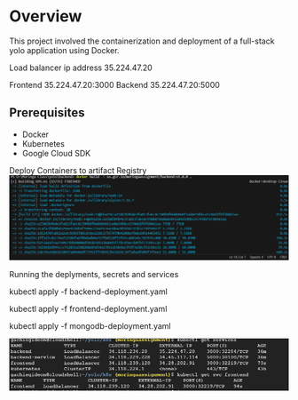 # Overview
This project involved the containerization and deployment of a full-stack yolo application using Docker.

Load balancer ip address 35.224.47.20

Frontend  35.224.47.20:3000
Backend  35.224.47.20:5000

## Prerequisites
- Docker
- Kubernetes
- Google Cloud SDK

Deploy Containers to artifact Registry
![Deploy Containers to registry](image-1.png)

Running the deplyments, secrets and services

kubectl apply -f backend-deployment.yaml

kubectl apply -f frontend-deployment.yaml

kubectl apply -f mongodb-deployment.yaml


![Deployments](image-3.png)
